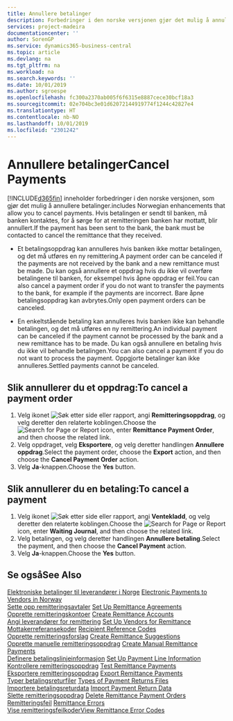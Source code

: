 ```yaml
---
title: Annullere betalinger
description: Forbedringer i den norske versjonen gjør det mulig å annullere betalinger.
services: project-madeira
documentationcenter: ''
author: SorenGP
ms.service: dynamics365-business-central
ms.topic: article
ms.devlang: na
ms.tgt_pltfrm: na
ms.workload: na
ms.search.keywords: ''
ms.date: 10/01/2019
ms.author: sgroespe
ms.openlocfilehash: fc300a2370ab005f6f6315e8887cece30bcf18a3
ms.sourcegitcommit: 02e704bc3e01d62072144919774f1244c42827e4
ms.translationtype: HT
ms.contentlocale: nb-NO
ms.lasthandoff: 10/01/2019
ms.locfileid: "2301242"
---
```

# <a name="cancel-payments"></a><span data-ttu-id="93001-103">Annullere betalinger</span><span class="sxs-lookup"><span data-stu-id="93001-103">Cancel Payments</span></span>
[!INCLUDE[d365fin](../../includes/d365fin_md.md)] <span data-ttu-id="93001-104">inneholder forbedringer i den norske versjonen, som gjør det mulig å annullere betalinger.</span><span class="sxs-lookup"><span data-stu-id="93001-104">includes Norwegian enhancements that allow you to cancel payments.</span></span> <span data-ttu-id="93001-105">Hvis betalingen er sendt til banken, må banken kontaktes, for å sørge for at remitteringen banken har mottatt, blir annullert.</span><span class="sxs-lookup"><span data-stu-id="93001-105">If the payment has been sent to the bank, the bank must be contacted to cancel the remittance that they received.</span></span>  

- <span data-ttu-id="93001-106">Et betalingsoppdrag kan annulleres hvis banken ikke mottar betalingen, og det må utføres en ny remittering.</span><span class="sxs-lookup"><span data-stu-id="93001-106">A payment order can be canceled if the payments are not received by the bank and a new remittance must be made.</span></span> <span data-ttu-id="93001-107">Du kan også annullere et oppdrag hvis du ikke vil overføre betalingene til banken, for eksempel hvis åpne oppdrag er feil.</span><span class="sxs-lookup"><span data-stu-id="93001-107">You can also cancel a payment order if you do not want to transfer the payments to the bank, for example if the payments are incorrect.</span></span> <span data-ttu-id="93001-108">Bare åpne betalingsoppdrag kan avbrytes.</span><span class="sxs-lookup"><span data-stu-id="93001-108">Only open payment orders can be canceled.</span></span>  

- <span data-ttu-id="93001-109">En enkeltstående betaling kan annulleres hvis banken ikke kan behandle betalingen, og det må utføres en ny remittering.</span><span class="sxs-lookup"><span data-stu-id="93001-109">An individual payment can be canceled if the payment cannot be processed by the bank and a new remittance has to be made.</span></span> <span data-ttu-id="93001-110">Du kan også annullere en betaling hvis du ikke vil behandle betalingen.</span><span class="sxs-lookup"><span data-stu-id="93001-110">You can also cancel a payment if you do not want to process the payment.</span></span> <span data-ttu-id="93001-111">Oppgjorte betalinger kan ikke annulleres.</span><span class="sxs-lookup"><span data-stu-id="93001-111">Settled payments cannot be canceled.</span></span>  

## <a name="to-cancel-a-payment-order"></a><span data-ttu-id="93001-112">Slik annullerer du et oppdrag:</span><span class="sxs-lookup"><span data-stu-id="93001-112">To cancel a payment order</span></span>  

1.  <span data-ttu-id="93001-113">Velg ikonet ![Søk etter side eller rapport](../../media/ui-search/search_small.png "Søk etter side eller rapport"), angi **Remitteringsoppdrag**, og velg deretter den relaterte koblingen.</span><span class="sxs-lookup"><span data-stu-id="93001-113">Choose the ![Search for Page or Report](../../media/ui-search/search_small.png "Search for Page or Report icon") icon, enter **Remittance Payment Order**, and then choose the related link.</span></span>  
2.  <span data-ttu-id="93001-114">Velg oppdraget, velg **Eksportere**, og velg deretter handlingen **Annullere oppdrag**.</span><span class="sxs-lookup"><span data-stu-id="93001-114">Select the payment order, choose the **Export** action, and then choose the **Cancel Payment Order** action.</span></span>  
3.  <span data-ttu-id="93001-115">Velg **Ja**-knappen.</span><span class="sxs-lookup"><span data-stu-id="93001-115">Choose the **Yes** button.</span></span>  

## <a name="to-cancel-a-payment"></a><span data-ttu-id="93001-116">Slik annullerer du en betaling:</span><span class="sxs-lookup"><span data-stu-id="93001-116">To cancel a payment</span></span>  

1.  <span data-ttu-id="93001-117">Velg ikonet ![Søk etter side eller rapport](../../media/ui-search/search_small.png "Søk etter side eller rapport"), angi **Ventekladd**, og velg deretter den relaterte koblingen.</span><span class="sxs-lookup"><span data-stu-id="93001-117">Choose the ![Search for Page or Report](../../media/ui-search/search_small.png "Search for Page or Report icon") icon, enter **Waiting Journal**, and then choose the related link.</span></span>  
2.  <span data-ttu-id="93001-118">Velg betalingen, og velg deretter handlingen **Annullere betaling**.</span><span class="sxs-lookup"><span data-stu-id="93001-118">Select the payment, and then choose the **Cancel Payment** action.</span></span>  
3.  <span data-ttu-id="93001-119">Velg **Ja**-knappen.</span><span class="sxs-lookup"><span data-stu-id="93001-119">Choose the **Yes** button.</span></span>  

## <a name="see-also"></a><span data-ttu-id="93001-120">Se også</span><span class="sxs-lookup"><span data-stu-id="93001-120">See Also</span></span>  
 <span data-ttu-id="93001-121">[Elektroniske betalinger til leverandører i Norge](electronic-payments-to-vendors-in-norway.md) </span><span class="sxs-lookup"><span data-stu-id="93001-121">[Electronic Payments to Vendors in Norway](electronic-payments-to-vendors-in-norway.md) </span></span>  
 <span data-ttu-id="93001-122">[Sette opp remitteringsavtaler](how-to-set-up-remittance-agreements.md) </span><span class="sxs-lookup"><span data-stu-id="93001-122">[Set Up Remittance Agreements](how-to-set-up-remittance-agreements.md) </span></span>  
 <span data-ttu-id="93001-123">[Opprette remitteringskontoer](how-to-create-remittance-accounts.md) </span><span class="sxs-lookup"><span data-stu-id="93001-123">[Create Remittance Accounts](how-to-create-remittance-accounts.md) </span></span>  
 <span data-ttu-id="93001-124">[Angi leverandører for remittering](how-to-set-up-vendors-for-remittance.md) </span><span class="sxs-lookup"><span data-stu-id="93001-124">[Set Up Vendors for Remittance](how-to-set-up-vendors-for-remittance.md) </span></span>  
 <span data-ttu-id="93001-125">[Mottakerreferansekoder](recipient-reference-codes.md) </span><span class="sxs-lookup"><span data-stu-id="93001-125">[Recipient Reference Codes](recipient-reference-codes.md) </span></span>  
 <span data-ttu-id="93001-126">[Opprette remitteringsforslag](how-to-create-remittance-suggestions.md) </span><span class="sxs-lookup"><span data-stu-id="93001-126">[Create Remittance Suggestions](how-to-create-remittance-suggestions.md) </span></span>  
 <span data-ttu-id="93001-127">[Opprette manuelle remitteringsoppdrag](how-to-create-manual-remittance-payments.md) </span><span class="sxs-lookup"><span data-stu-id="93001-127">[Create Manual Remittance Payments](how-to-create-manual-remittance-payments.md) </span></span>  
 <span data-ttu-id="93001-128">[Definere betalingslinjeinformasjon](how-to-set-up-payment-line-information.md) </span><span class="sxs-lookup"><span data-stu-id="93001-128">[Set Up Payment Line Information](how-to-set-up-payment-line-information.md) </span></span>  
 <span data-ttu-id="93001-129">[Kontrollere remitteringsoppdrag](how-to-test-remittance-payments.md) </span><span class="sxs-lookup"><span data-stu-id="93001-129">[Test Remittance Payments](how-to-test-remittance-payments.md) </span></span>  
 <span data-ttu-id="93001-130">[Eksportere remitteringsoppdrag](how-to-export-remittance-payments.md) </span><span class="sxs-lookup"><span data-stu-id="93001-130">[Export Remittance Payments](how-to-export-remittance-payments.md) </span></span>  
 <span data-ttu-id="93001-131">[Typer betalingsreturfiler](types-of-payment-returns-files.md) </span><span class="sxs-lookup"><span data-stu-id="93001-131">[Types of Payment Returns Files](types-of-payment-returns-files.md) </span></span>  
 <span data-ttu-id="93001-132">[Importere betalingsreturdata](how-to-import-payment-return-data.md) </span><span class="sxs-lookup"><span data-stu-id="93001-132">[Import Payment Return Data](how-to-import-payment-return-data.md) </span></span>  
 <span data-ttu-id="93001-133">[Slette remitteringsoppdrag](how-to-delete-remittance-payment-orders.md) </span><span class="sxs-lookup"><span data-stu-id="93001-133">[Delete Remittance Payment Orders](how-to-delete-remittance-payment-orders.md) </span></span>  
 <span data-ttu-id="93001-134">[Remitteringsfeil](remittance-errors.md) </span><span class="sxs-lookup"><span data-stu-id="93001-134">[Remittance Errors](remittance-errors.md) </span></span>  
 [<span data-ttu-id="93001-135">Vise remitteringsfeilkoder</span><span class="sxs-lookup"><span data-stu-id="93001-135">View Remittance Error Codes</span></span>](how-to-view-remittance-error-codes.md)
